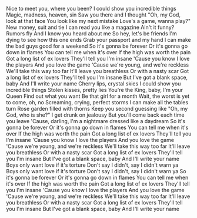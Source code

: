 Nice to meet you, where you been?
I could show you incredible things
Magic, madness, heaven, sin
Saw you there and I thought
"Oh, my God, look at that face
You look like my next mistake
Love's a game, wanna play?"
New money, suit and tie
I can read you like a magazine
Ain't it funny? Rumors fly
And I know you heard about me
So hey, let's be friends
I'm dying to see how this one ends
Grab your passport and my hand
I can make the bad guys good for a weekend
So it's gonna be forever
Or it's gonna go down in flames
You can tell me when it's over
If the high was worth the pain
Got a long list of ex lovers
They'll tell you I'm insane
'Cause you know I love the players
And you love the game
'Cause we're young, and we're reckless
We'll take this way too far
It'll leave you breathless
Or with a nasty scar
Got a long list of ex lovers
They'll tell you I'm insane
But I've got a blank space, baby
And I'll write your name
Cherry lips, crystal skies
I could show you incredible things
Stolen kisses, pretty lies
You're the King, baby, I'm your Queen
Find out what you want
Be that girl for a month
Wait, the worst is yet to come, oh, no
Screaming, crying, perfect storms
I can make all the tables turn
Rose garden filled with thorns
Keep you second guessing like
"Oh, my God, who is she?"
I get drunk on jealousy
But you'll come back each time you leave
'Cause, darling, I'm a nightmare dressed like a daydream
So it's gonna be forever
Or it's gonna go down in flames
You can tell me when it's over
If the high was worth the pain
Got a long list of ex lovers
They'll tell you I'm insane
'Cause you know I love the players
And you love the game
'Cause we're young, and we're reckless
We'll take this way too far
It'll leave you breathless
Or with a nasty scar
Got a long list of ex lovers
They'll tell you I'm insane
But I've got a blank space, baby
And I'll write your name
Boys only want love if it's torture
Don't say I didn't, say I didn't warn ya
Boys only want love if it's torture
Don't say I didn't, say I didn't warn ya
So it's gonna be forever
Or it's gonna go down in flames
You can tell me when it's over
If the high was worth the pain
Got a long list of ex lovers
They'll tell you I'm insane
'Cause you know I love the players
And you love the game
'Cause we're young, and we're reckless
We'll take this way too far
It'll leave you breathless
Or with a nasty scar
Got a long list of ex lovers
They'll tell you I'm insane
But I've got a blank space, baby
And I'll write your name